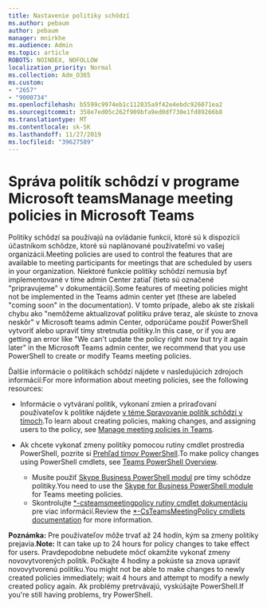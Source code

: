 ```yaml
---
title: Nastavenie politiky schôdzí
ms.author: pebaum
author: pebaum
manager: mnirkhe
ms.audience: Admin
ms.topic: article
ROBOTS: NOINDEX, NOFOLLOW
localization_priority: Normal
ms.collection: Adm_O365
ms.custom:
- "2657"
- "9000734"
ms.openlocfilehash: b5599c9974eb1c112835a9f42e4ebdc926071ea2
ms.sourcegitcommit: 358e7ed05c262f909bfa9ed0df730e1fd89266b8
ms.translationtype: MT
ms.contentlocale: sk-SK
ms.lasthandoff: 11/27/2019
ms.locfileid: "39627589"
---
```

# <a name="manage-meeting-policies-in-microsoft-teams"></a><span data-ttu-id="3fd23-102">Správa politík schôdzí v programe Microsoft teams</span><span class="sxs-lookup"><span data-stu-id="3fd23-102">Manage meeting policies in Microsoft Teams</span></span>

<span data-ttu-id="3fd23-103">Politiky schôdzí sa používajú na ovládanie funkcií, ktoré sú k dispozícii účastníkom schôdze, ktoré sú naplánované používateľmi vo vašej organizácii.</span><span class="sxs-lookup"><span data-stu-id="3fd23-103">Meeting policies are used to control the features that are available to meeting participants for meetings that are scheduled by users in your organization.</span></span> <span data-ttu-id="3fd23-104">Niektoré funkcie politiky schôdzí nemusia byť implementované v tíme admin Center zatiaľ (tieto sú označené "pripravujeme" v dokumentácii).</span><span class="sxs-lookup"><span data-stu-id="3fd23-104">Some features of meeting policies might not be implemented in the Teams admin center yet (these are labeled "coming soon" in the documentation).</span></span> <span data-ttu-id="3fd23-105">V tomto prípade, alebo ak ste získali chybu ako "nemôžeme aktualizovať politiku práve teraz, ale skúste to znova neskôr" v Microsoft teams admin Center, odporúčame použiť PowerShell vytvoriť alebo upraviť tímy stretnutia politiky.</span><span class="sxs-lookup"><span data-stu-id="3fd23-105">In this case, or if you are getting an error like "We can't update the policy right now but try it again later" in the Microsoft Teams admin center, we recommend that you use PowerShell to create or modify Teams meeting policies.</span></span> 

<span data-ttu-id="3fd23-106">Ďalšie informácie o politikách schôdzí nájdete v nasledujúcich zdrojoch informácií:</span><span class="sxs-lookup"><span data-stu-id="3fd23-106">For more information about meeting policies, see the following resources:</span></span>

- <span data-ttu-id="3fd23-107">Informácie o vytváraní politík, vykonaní zmien a priraďovaní používateľov k politike nájdete [v téme Spravovanie politík schôdzí v tímoch](https://docs.microsoft.com/microsoftteams/meeting-policies-in-teams).</span><span class="sxs-lookup"><span data-stu-id="3fd23-107">To learn about creating policies, making changes, and assigning users to the policy, see [Manage meeting policies in Teams](https://docs.microsoft.com/microsoftteams/meeting-policies-in-teams).</span></span>

- <span data-ttu-id="3fd23-108">Ak chcete vykonať zmeny politiky pomocou rutiny cmdlet prostredia PowerShell, pozrite si [Prehľad tímov PowerShell](https://docs.microsoft.com/microsoftteams/teams-powershell-overview).</span><span class="sxs-lookup"><span data-stu-id="3fd23-108">To make policy changes using PowerShell cmdlets, see [Teams PowerShell Overview](https://docs.microsoft.com/microsoftteams/teams-powershell-overview).</span></span> 
    - <span data-ttu-id="3fd23-109">Musíte použiť [Skype Business PowerShell modul](https://www.microsoft.com/download/details.aspx?id=39366) pre tímy schôdze politiky.</span><span class="sxs-lookup"><span data-stu-id="3fd23-109">You need to use the [Skype for Business PowerShell module](https://www.microsoft.com/download/details.aspx?id=39366) for Teams meeting policies.</span></span> 
    - <span data-ttu-id="3fd23-110">Skontrolujte [\*-csteamsmeetingpolicy rutiny cmdlet dokumentáciu](https://docs.microsoft.com/search/?search=CsTeamsMeetingPolicy&view=skype-ps) pre viac informácií.</span><span class="sxs-lookup"><span data-stu-id="3fd23-110">Review the [\*-CsTeamsMeetingPolicy cmdlets documentation](https://docs.microsoft.com/search/?search=CsTeamsMeetingPolicy&view=skype-ps) for more information.</span></span>

<span data-ttu-id="3fd23-111">**Poznámka:** Pre používateľov môže trvať až 24 hodín, kým sa zmeny politiky prejavia.</span><span class="sxs-lookup"><span data-stu-id="3fd23-111">**Note:** It can take up to 24 hours for policy changes to take effect for users.</span></span> <span data-ttu-id="3fd23-112">Pravdepodobne nebudete môcť okamžite vykonať zmeny novovytvorených politík. Počkajte 4 hodiny a pokúste sa znova upraviť novovytvorenú politiku.</span><span class="sxs-lookup"><span data-stu-id="3fd23-112">You might not be able to make changes to newly created policies immediately; wait 4 hours and attempt to modify a newly created policy again.</span></span> <span data-ttu-id="3fd23-113">Ak problémy pretrvávajú, vyskúšajte PowerShell.</span><span class="sxs-lookup"><span data-stu-id="3fd23-113">If you're still having problems, try PowerShell.</span></span>  